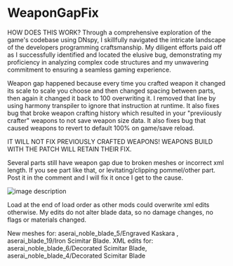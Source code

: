 # WeaponGapFix

HOW DOES THIS WORK?
Through a comprehensive exploration of the game's codebase using DNspy, I skillfully navigated the intricate landscape of the developers programming craftsmanship. My diligent efforts paid off as I successfully identified and located the elusive bug, demonstrating my proficiency in analyzing complex code structures and my unwavering commitment to ensuring a seamless gaming experience.

Weapon gap happened because every time you crafted weapon it changed its scale to scale you choose and then changed spacing between parts, then again it changed it back to 100 overwriting it. I removed that line by using harmony transpiler to ignore that instruction at runtime. 
It also fixes bug that broke weapon crafting history which resulted in your "previiously crafter" weapons to not save weapon size data. It also fixes bug that caused weapons to revert to default 100% on game/save reload.

IT WILL NOT FIX PREVIOUSLY CRAFTED WEAPONS! WEAPONS BUILD WITH THE PATCH WILL RETAIN THEIR FIX.

Several parts still have weapon gap due to broken meshes or incorrect xml length. If you see part like that, or levitating/clipping pommel/other part. Post it in the comment and I will fix it once I get to the cause.

![image description](https://i.imgur.com/4ypHWzA.gif)

Load at the end of load order as other mods could overwrite xml edits otherwise. My edits do not alter blade data, so no damage changes, no flags or materials changed. 

New meshes for: aserai_noble_blade_5/Engraved Kaskara , aserai_blade_19/Iron Scimitar Blade.
XML edits for: aserai_noble_blade_6/Decorated Scimitar Blade, aserai_noble_blade_4/Decorated Scimitar Blade

